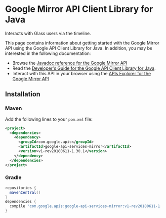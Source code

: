 # Google Mirror API Client Library for Java

Interacts with Glass users via the timeline.

This page contains information about getting started with the Google Mirror API
using the Google API Client Library for Java. In addition, you may be interested
in the following documentation:

* Browse the [Javadoc reference for the Google Mirror API][javadoc]
* Read the [Developer's Guide for the Google API Client Library for Java][google-api-client].
* Interact with this API in your browser using the [APIs Explorer for the Google Mirror API][api-explorer]

## Installation

### Maven

Add the following lines to your `pom.xml` file:

```xml
<project>
  <dependencies>
    <dependency>
      <groupId>com.google.apis</groupId>
      <artifactId>google-api-services-mirror</artifactId>
      <version>v1-rev20180611-1.30.1</version>
    </dependency>
  </dependencies>
</project>
```

### Gradle

```gradle
repositories {
  mavenCentral()
}
dependencies {
  compile 'com.google.apis:google-api-services-mirror:v1-rev20180611-1.30.1'
}
```

[javadoc]: https://googleapis.dev/java/google-api-services-mirror/latest/index.html
[google-api-client]: https://github.com/googleapis/google-api-java-client/
[api-explorer]: https://developers.google.com/apis-explorer/#p/abusiveexperiencereport/v1/
